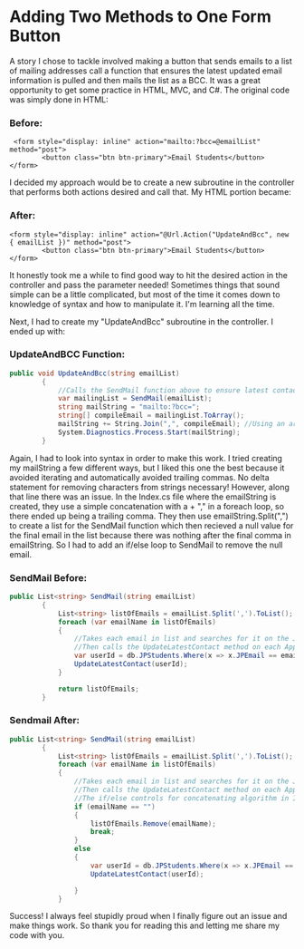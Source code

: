 # Adding Two Methods to One Form Button

A story I chose to tackle involved making a button that sends emails to a list of mailing addresses call a function that ensures the latest updated email information is pulled and then mails the list as a BCC.  It was a great opportunity to get some practice in HTML, MVC, and C#.  The original code was simply done in HTML:

### Before:
```cshtml
 <form style="display: inline" action="mailto:?bcc=@emailList" method="post">
        <button class="btn btn-primary">Email Students</button>
</form>
```

I decided my approach would be to create a new subroutine in the controller that performs both actions desired and call that.  My HTML portion became:
		
### After:

```cshtml
<form style="display: inline" action="@Url.Action("UpdateAndBcc", new { emailList })" method="post">
        <button class="btn btn-primary">Email Students</button>
</form>
```

It honestly took me a while to find good way to hit the desired action in the controller and pass the parameter needed!  Sometimes things that sound simple can be a little complicated, but most of the time it comes down to knowledge of syntax and how to manipulate it.  I'm learning all the time.

Next, I had to create my "UpdateAndBcc" subroutine in the controller.  I ended up with:

### UpdateAndBCC Function:

```cs
public void UpdateAndBcc(string emailList)
        {
            //Calls the SendMail function above to ensure latest contact info is used then sends the updated list to email app as BCC.
            var mailingList = SendMail(emailList);
            string mailString = "mailto:?bcc=";
            string[] compileEmail = mailingList.ToArray();
            mailString += String.Join(",", compileEmail); //Using an array plus String.Join avoids a trailing comma.
            System.Diagnostics.Process.Start(mailString);
        }
```

Again, I had to look into syntax in order to make this work.  I tried creating my mailString a few different ways, but I liked this one the best because it avoided iterating and automatically avoided trailing commas.  No delta statement for removing characters from strings necessary!  However, along that line there was an issue.  In the Index.cs file where the emailString is created, they use a simple concatenation with a + "," in a foreach loop, so there ended up being a trailing comma.  They then use emailString.Split(",") to create a list for the SendMail function which then recieved a null value for the final email in the list because there was nothing after the final comma in emailString.  So I had to add an if/else loop to SendMail to remove the null email.

### SendMail Before:

```cs
public List<string> SendMail(string emailList)
        {
            List<string> listOfEmails = emailList.Split(',').ToList();
            foreach (var emailName in listOfEmails)
            {
                //Takes each email in list and searches for it on the JPStudents table and finds the associated ApplicationUserID.
                //Then calls the UpdateLatestContact method on each ApplicationUserID.
                var userId = db.JPStudents.Where(x => x.JPEmail == emailName).First().ApplicationUserId.ToString();
                UpdateLatestContact(userId);
            }

            return listOfEmails;
        }
```

### Sendmail After:

```cs
public List<string> SendMail(string emailList)
        {
            List<string> listOfEmails = emailList.Split(',').ToList();
            foreach (var emailName in listOfEmails)
            {
                //Takes each email in list and searches for it on the JPStudents table and finds the associated ApplicationUserID.
                //Then calls the UpdateLatestContact method on each ApplicationUserID.
                //The if/else controls for concatenating algorithm in Index leaving an ending "," and causing an empty item in the list when split above.
                if (emailName == "")
                {
                    listOfEmails.Remove(emailName);
                    break;
                }
                else
                {
                    var userId = db.JPStudents.Where(x => x.JPEmail == emailName).First().ApplicationUserId.ToString();
                    UpdateLatestContact(userId);

                }
            }
```

Success!  I always feel stupidly proud when I finally figure out an issue and make things work.  So thank you for reading this and letting me share my code with you.
